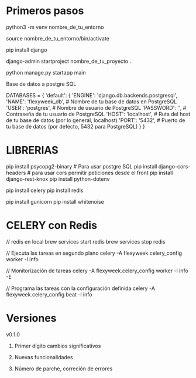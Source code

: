 # Primeros pasos

python3 -m venv nombre_de_tu_entorno

source nombre_de_tu_entorno/bin/activate

pip install django

django-admin startproject nombre_de_tu_proyecto .

python manage.py startapp main

Base de datos a postgre SQL

DATABASES = {
'default': {
'ENGINE': 'django.db.backends.postgresql',
'NAME': 'flexyweek_db', # Nombre de tu base de datos en PostgreSQL
'USER': 'postgres', # Nombre de usuario de PostgreSQL
'PASSWORD': '', # Contraseña de tu usuario de PostgreSQL
'HOST': 'localhost', # Ruta del host de tu base de datos (por lo general, localhost)
'PORT': '5432', # Puerto de tu base de datos (por defecto, 5432 para PostgreSQL)
}
}

# LIBRERIAS

pip install psycopg2-binary # Para usar postgre SQL
pip install django-cors-headers # para usar cors permitir peticiones desde el front
pip install django-rest-knox
pip install python-dotenv

pip install celery
pip install redis

pip install gunicorn
pip install whitenoise

# CELERY con Redis

// redis en local
brew services start redis
brew services stop redis

// Ejecuta las tareas en segundo plano
celery -A flexyweek.celery_config worker -l info

// Monitorización de tareas
celery -A flexyweek.celery_config worker -l info -E

// Programa las tareas con la configuración definida
celery -A flexyweek.celery_config beat -l info

# Versiones

v0.1.0

1. Primer dígito cambios significativos

2. Nuevas funcionalidades

3. Número de parche, correción de errores
